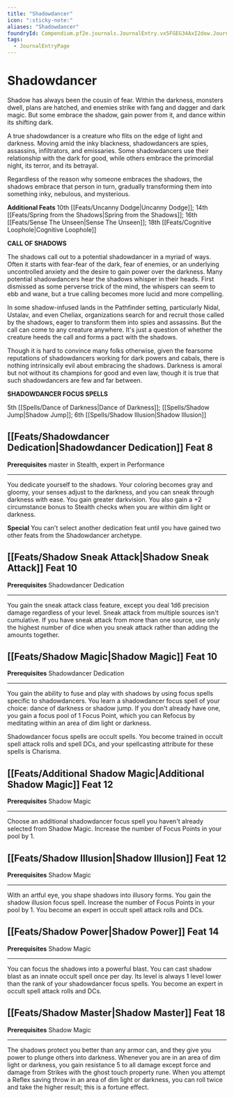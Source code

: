 ```yaml
---
title: "Shadowdancer"
icon: ":sticky-note:"
aliases: "Shadowdancer"
foundryId: Compendium.pf2e.journals.JournalEntry.vx5FGEG34AxI2dow.JournalEntryPage.MKU4d2hIpLuXGN2J
tags:
  - JournalEntryPage
---
```


# Shadowdancer
Shadow has always been the cousin of fear. Within the darkness, monsters dwell, plans are hatched, and enemies strike with fang and dagger and dark magic. But some embrace the shadow, gain power from it, and dance within its shifting dark.

A true shadowdancer is a creature who flits on the edge of light and darkness. Moving amid the inky blackness, shadowdancers are spies, assassins, infiltrators, and emissaries. Some shadowdancers use their relationship with the dark for good, while others embrace the primordial night, its terror, and its betrayal.

Regardless of the reason why someone embraces the shadows, the shadows embrace that person in turn, gradually transforming them into something inky, nebulous, and mysterious.

**Additional Feats** 10th [[Feats/Uncanny Dodge|Uncanny Dodge]]; 14th [[Feats/Spring from the Shadows|Spring from the Shadows]]; 16th [[Feats/Sense The Unseen|Sense The Unseen]]; 18th [[Feats/Cognitive Loophole|Cognitive Loophole]]

**CALL OF SHADOWS**

The shadows call out to a potential shadowdancer in a myriad of ways. Often it starts with fear-fear of the dark, fear of enemies, or an underlying uncontrolled anxiety and the desire to gain power over the darkness. Many potential shadowdancers hear the shadows whisper in their heads. First dismissed as some perverse trick of the mind, the whispers can seem to ebb and wane, but a true calling becomes more lucid and more compelling.

In some shadow-infused lands in the Pathfinder setting, particularly Nidal, Ustalav, and even Cheliax, organizations search for and recruit those called by the shadows, eager to transform them into spies and assassins. But the call can come to any creature anywhere. It's just a question of whether the creature heeds the call and forms a pact with the shadows.

Though it is hard to convince many folks otherwise, given the fearsome reputations of shadowdancers working for dark powers and cabals, there is nothing intrinsically evil about embracing the shadows. Darkness is amoral but not without its champions for good and even law, though it is true that such shadowdancers are few and far between.

**SHADOWDANCER FOCUS SPELLS**

5th [[Spells/Dance of Darkness|Dance of Darkness]]; [[Spells/Shadow Jump|Shadow Jump]]; 6th [[Spells/Shadow Illusion|Shadow Illusion]]

## [[Feats/Shadowdancer Dedication|Shadowdancer Dedication]] Feat 8

**Prerequisites** master in Stealth, expert in Performance

* * *

You dedicate yourself to the shadows. Your coloring becomes gray and gloomy, your senses adjust to the darkness, and you can sneak through darkness with ease. You gain greater darkvision. You also gain a +2 circumstance bonus to Stealth checks when you are within dim light or darkness.

**Special** You can't select another dedication feat until you have gained two other feats from the Shadowdancer archetype.

## [[Feats/Shadow Sneak Attack|Shadow Sneak Attack]] Feat 10

**Prerequisites** Shadowdancer Dedication

* * *

You gain the sneak attack class feature, except you deal 1d6 precision damage regardless of your level. Sneak attack from multiple sources isn't cumulative. If you have sneak attack from more than one source, use only the highest number of dice when you sneak attack rather than adding the amounts together.

## [[Feats/Shadow Magic|Shadow Magic]] Feat 10

**Prerequisites** Shadowdancer Dedication

* * *

You gain the ability to fuse and play with shadows by using focus spells specific to shadowdancers. You learn a shadowdancer focus spell of your choice: dance of darkness or shadow jump. If you don't already have one, you gain a focus pool of 1 Focus Point, which you can Refocus by meditating within an area of dim light or darkness.

Shadowdancer focus spells are occult spells. You become trained in occult spell attack rolls and spell DCs, and your spellcasting attribute for these spells is Charisma.

## [[Feats/Additional Shadow Magic|Additional Shadow Magic]] Feat 12

**Prerequisites** Shadow Magic

* * *

Choose an additional shadowdancer focus spell you haven't already selected from Shadow Magic. Increase the number of Focus Points in your pool by 1.

## [[Feats/Shadow Illusion|Shadow Illusion]] Feat 12

**Prerequisites** Shadow Magic

* * *

With an artful eye, you shape shadows into illusory forms. You gain the shadow illusion focus spell. Increase the number of Focus Points in your pool by 1. You become an expert in occult spell attack rolls and DCs.

## [[Feats/Shadow Power|Shadow Power]] Feat 14

**Prerequisites** Shadow Magic

* * *

You can focus the shadows into a powerful blast. You can cast shadow blast as an innate occult spell once per day. Its level is always 1 level lower than the rank of your shadowdancer focus spells. You become an expert in occult spell attack rolls and DCs.

## [[Feats/Shadow Master|Shadow Master]] Feat 18

**Prerequisites** Shadow Magic

* * *

The shadows protect you better than any armor can, and they give you power to plunge others into darkness. Whenever you are in an area of dim light or darkness, you gain resistance 5 to all damage except force and damage from Strikes with the ghost touch property rune. When you attempt a Reflex saving throw in an area of dim light or darkness, you can roll twice and take the higher result; this is a fortune effect.